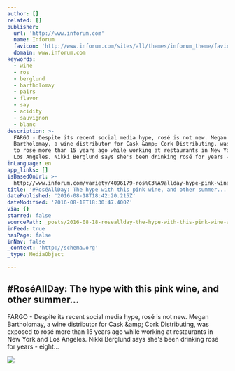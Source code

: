 ```yaml
---
author: []
related: []
publisher:
  url: 'http://www.inforum.com'
  name: Inforum
  favicon: 'http://www.inforum.com/sites/all/themes/inforum_theme/favicon.ico'
  domain: www.inforum.com
keywords:
  - wine
  - ros
  - berglund
  - bartholomay
  - pairs
  - flavor
  - say
  - acidity
  - sauvignon
  - blanc
description: >-
  FARGO - Despite its recent social media hype, rosé is not new. Megan
  Bartholomay, a wine distributor for Cask &amp; Cork Distributing, was exposed
  to rosé more than 15 years ago while working at restaurants in New York and
  Los Angeles. Nikki Berglund says she's been drinking rosé for years - eight...
inLanguage: en
app_links: []
isBasedOnUrl: >-
  http://www.inforum.com/variety/4096179-ros%C3%A9allday-hype-pink-wine-and-other-summer-varieties-try
title: '#RoséAllDay: The hype with this pink wine, and other summer...'
datePublished: '2016-08-18T18:42:20.215Z'
dateModified: '2016-08-18T18:30:47.400Z'
via: {}
starred: false
sourcePath: _posts/2016-08-18-roseallday-the-hype-with-this-pink-wine-and-other-summer.md
inFeed: true
hasPage: false
inNav: false
_context: 'http://schema.org'
_type: MediaObject

---
```

<article style=""><h1>#RoséAllDay: The hype with this pink wine, and other summer...</h1><p>FARGO - Despite its recent social media hype, rosé is not new. Megan Bartholomay, a wine distributor for Cask &amp;amp; Cork Distributing, was exposed to rosé more than 15 years ago while working at restaurants in New York and Los Angeles. Nikki Berglund says she's been drinking rosé for years - eight...</p><img src="http://www.inforum.com/sites/default/files/styles/large/public/rose.jpg?itok=0isUzG4C" /></article>